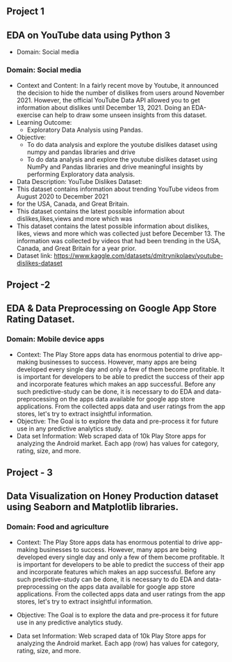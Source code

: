 ## Project 1
## EDA on YouTube data using Python 3
- Domain: Social media
### Domain: Social media
- Context and Content: In a fairly recent move by Youtube, it announced the decision to hide the
                       number of dislikes from users around November 2021. However, the official YouTube Data API allowed you to
                       get information about dislikes until December 13, 2021. Doing an EDA-exercise can help to draw some unseen
                       insights from this dataset.
- Learning Outcome:
  - Exploratory Data Analysis using Pandas.
- Objective:
  - To do data analysis and explore the youtube dislikes dataset using numpy and pandas libraries and drive
  - To do data analysis and explore the youtube dislikes dataset using NumPy and Pandas libraries and drive
    meaningful insights by performing Exploratory data analysis.
- Data Description:
YouTube Dislikes Dataset:
- This dataset contains information about trending YouTube videos from August 2020 to December 2021
- for the USA, Canada, and Great Britain.
- This dataset contains the latest possible information about dislikes,likes,views and more which was
- This dataset contains the latest possible information about dislikes, likes, views and more which was
  collected just before December 13. The information was collected by videos that had been trending in
  the USA, Canada, and Great Britain for a year prior.
- Dataset link: https://www.kaggle.com/datasets/dmitrynikolaev/youtube-dislikes-dataset

##  Project -2
##  EDA & Data Preprocessing on Google App Store Rating Dataset.
### Domain: Mobile device apps
- Context: The Play Store apps data has enormous potential to drive app-making businesses to success. However, many
           apps are being developed every single day and only a few of them become profitable. It is important for
           developers to be able to predict the success of their app and incorporate features which makes an app
           successful. Before any such predictive-study can be done, it is necessary to do EDA and data-preprocessing on
           the apps data available for google app store applications. From the collected apps data and user ratings from
           the app stores, let's try to extract insightful information.
- Objective:
            The Goal is to explore the data and pre-process it for future use in any predictive analytics study.
- Data set Information:
            Web scraped data of 10k Play Store apps for analyzing the Android market. Each app (row) has values for
            category, rating, size, and more.

## Project - 3
## Data Visualization on Honey Production dataset using Seaborn and Matplotlib libraries.
### Domain: Food and agriculture

- Context:
The Play Store apps data has enormous potential to drive app-making businesses to success. However, many
apps are being developed every single day and only a few of them become profitable. It is important for
developers to be able to predict the success of their app and incorporate features which makes an app
successful. Before any such predictive-study can be done, it is necessary to do EDA and data-preprocessing on
the apps data available for google app store applications. From the collected apps data and user ratings from
the app stores, let's try to extract insightful information.

- Objective:
The Goal is to explore the data and pre-process it for future use in any predictive analytics study.

- Data set Information:
Web scraped data of 10k Play Store apps for analyzing the Android market. Each app (row) has values for
category, rating, size, and more.
